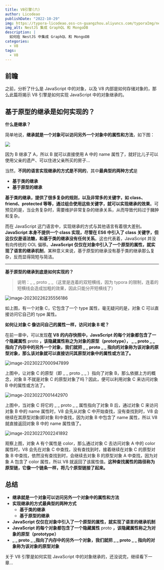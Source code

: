 ```yaml
---
title: V8引擎(六)
author: Licodeao
publishDate: "2022-10-29"
img: https://typora-licodeao.oss-cn-guangzhou.aliyuncs.com/typoraImg/nestjs-graphql-mongodb.webp
img_alt: NestJS 集成 GraphQL 和 MongoDB
description: |
  如何在 NestJS 中集成 GraphQL 和 MongoDB
categories:
  - V8
tags:
  - V8
---
```


## 前瞻

之前，分析了什么是 JavaScript 中的对象，以及 V8 内部是如何存储对象的，那么此篇将揭示 V8 引擎是如何实现 JavaScript 中的对象继承的。

## 基于原型的继承是如何实现的？

**什么是继承？**

简单地说，**继承就是一个对象可以访问另外一个对象中的属性和方法**，如下图：

![](https://typora-licodeao.oss-cn-guangzhou.aliyuncs.com/typoraImg/extend.png)

因为 B 继承了 A，所以 B 就可以直接使用 A 中的 name 属性了，就好比儿子可以使用父亲的遗产、可以住进父亲所买的房子...

当然，**不同的语言实现继承的方式是不同的**，其中**最典型的两种方式**是

- **基于类的继承**
- **基于原型的继承**

**基于类的继承，提供了很多复杂的规则，以及非常多的关键字，如 class、friend、protected 等等，通过组合使用这些关键字，就可以实现继承的效果**。可预见的是，当业务复杂时，需要维护非常复杂的继承关系，从而导致代码过于臃肿和复杂。

而在 JavaScript 这门语言中，实现继承的方式与其他语言有着很大差别。**JavaScript 本身不提供一个 class 实现，尽管在 ES6 中引入了 class 关键字，但这仅仅是语法糖，和基于类的继承没有任何关系**。这也代表着，JavaScript 并没有向传统的 OOL 偏移。**JavaScript 仅仅在对象中引入了一个原型的属性，就实现了语言的继承机制**，某种意义来说，基于原型的继承没有基于类的继承那么复杂，反而显得简短与简洁。

---

**基于原型的继承到底是如何实现的？**

> 说明：\_ _ proto _ \_（这里是连着的双短横线，因为 typora 的限制，连着的短横线会造成加粗的效果，因此只能分开短横线了）

![image-20230226235556186](https://typora-licodeao.oss-cn-guangzhou.aliyuncs.com/typoraImg/image-20230226235556186.png)

如上图，有一个对象 C，它包含了一个 type 属性，毫无疑问的是，对象 C 可以直接访问它自己的 type 属性。

**如何让对象 C 像访问自己的属性一样，访问对象 B 呢？**

在前一章中，可以发现**在 V8 的内存快照中，JavaScript 的每个对象都包含了一个隐藏属性** proto **，该隐藏属性称之为对象的原型（prototype）， \_ _ proto _ _指向了内存中的另外一个对象，我们就把 _ _ proto _ \_ 指向的对象称为该对象的原型对象，那么该对象就可以直接访问其原型对象中的属性或方法了。**

![image-20230227000947899](https://typora-licodeao.oss-cn-guangzhou.aliyuncs.com/typoraImg/image-20230227000947899.png)

上图中，让对象 C 的原型（即 \_ _ proto _ \_ ）指向了对象 B，那么依据上方的概念，对象 B 不就是对象 C 的原型对象了吗？因此，便可以利用对象 C 来访问对象 B 中的属性或方法了。

![image-20230227001442970](https://typora-licodeao.oss-cn-guangzhou.aliyuncs.com/typoraImg/image-20230227001442970.png)

上图中，当对象 C 将它的 \_ _ proto _ \_ 属性指向了对象 B 后，通过对象 C 来访问对象 B 中的 name 属性时，V8 会先从对象 C 中开始查找，没有查找到时，V8 会继续在其原型对象(即对象 B)中查找，因为对象 B 中包含了 name 属性，所以 V8 就直接返回对象 B 中的 name 属性值了。

![image-20230227002241892](https://typora-licodeao.oss-cn-guangzhou.aliyuncs.com/typoraImg/image-20230227002241892.png)

观察上图，对象 A 有个属性是 color，那么通过对象 C 去访问对象 A 中的 color 属性时，V8 会先在对象 C 中查找，没有查找到时，接着继续在对象 C 的原型对象 B 中查找，依然没有查找到时，会继续去对象 B 的原型对象 A 中查找，因为对象 A 包含了 color 属性，所以 V8 就返回了该属性值。**这种查找属性的路径称为原型链，它像一个链条一样，将几个原型链接了起来。**

## 总结

- **继承就是一个对象可以访问另外一个对象中的属性和方法**
- **实现继承的方式最典型的两种方式**
  - **基于类的继承**
  - **基于原型的继承**
- **JavaScript 仅仅在对象中引入了一个原型的属性，就实现了语言的继承机制**
- **JavaScript 的每个对象都包含了一个隐藏属性** proto **，该隐藏属性称之为对象的原型（prototype）**
- **\_ _ proto _ _指向了内存中的另外一个对象，我们就把 _ _ proto _ \_ 指向的对象称为该对象的原型对象**

关于 V8 引擎是如何实现 JavaScript 中的对象继承的，还没说完，继续看下一章...
